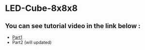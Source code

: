 # LED-Cube-8x8x8

## You can see tutorial video in the link below :
* [Part1](https://www.youtube.com/watch?v=ky7VQFnBArA)
* Part2 (will updated)
